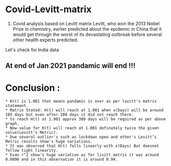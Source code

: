 # Covid-Levitt-matrix
1. Covid analysis based on Levitt matrix 
Levitt, who won the 2013 Nobel Prize in chemistry, earlier predicted about the epidemic in China that it would get through the worst of its devastating outbreak before several other health experts predicted.

Let's check for India data
## At end of Jan 2021 pandamic will end !!!
# Conclusion :
    * H(t) is 1.001 that means pandamic is over as per lavitt's matrix statement. 
    * Matrix Stated: H(t) will reach at 1.001 when x(Days) will be around 185 days but even after 280 days it did not reach there.
    * to reach H(t) at 1.001 approx 380 days will be required as per above graph. 
    * New value for H(t) will reach at 1.001 definately twice the given value(Levitt’s Metric).
    * Due several outlier's such as lockdown open and other's Levitt’s Metric results show's huge variations.
    * It was observed that H(t) falls linearly with x(Days) But doesnot follow tight linearity.
    * Evan r^2 show's huge variation as for livitt matrix it was around 0.0896 and in this observation it is around 0.94.
